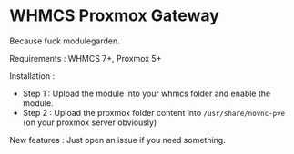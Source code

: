 # WHMCS Proxmox Gateway

Because fuck modulegarden.

Requirements : WHMCS 7+, Proxmox 5+

Installation : 
* Step 1 : Upload the module into your whmcs folder and enable the module. 
* Step 2 : Upload the proxmox folder content into `/usr/share/novnc-pve` (on your proxmox server obviously)

New features : Just open an issue if you need something.